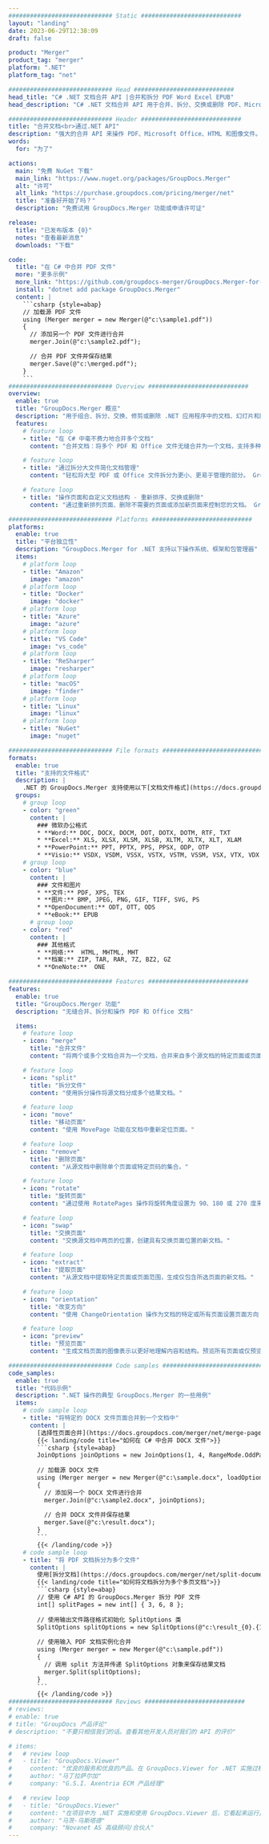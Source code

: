 ```yaml
---
############################# Static ############################
layout: "landing"
date: 2023-06-29T12:38:09
draft: false

product: "Merger"
product_tag: "merger"
platform: ".NET"
platform_tag: "net"

############################# Head ############################
head_title: "C# .NET 文档合并 API |合并和拆分 PDF Word Excel EPUB"
head_description: "C# .NET 文档合并 API 用于合并、拆分、交换或删除 PDF、Microsoft Word、Excel、演示文稿、Visio 和图像格式的文档页面。"

############################# Header ############################
title: "合并文档<br>通过.NET API"
description: "强大的合并 API 来操作 PDF、Microsoft Office、HTML 和图像文件。"
words:
  for: "为了"

actions:
  main: "免费 NuGet 下载"
  main_link: "https://www.nuget.org/packages/GroupDocs.Merger"
  alt: "许可"
  alt_link: "https://purchase.groupdocs.com/pricing/merger/net"
  title: "准备好开始了吗？"
  description: "免费试用 GroupDocs.Merger 功能或申请许可证"

release:
  title: "已发布版本 {0}"
  notes: "查看最新消息"
  downloads: "下载"

code:
  title: "在 C# 中合并 PDF 文件"
  more: "更多示例"
  more_link: "https://github.com/groupdocs-merger/GroupDocs.Merger-for-.NET"
  install: "dotnet add package GroupDocs.Merger"
  content: |
    ```csharp {style=abap}   
    // 加载源 PDF 文件
    using (Merger merger = new Merger(@"c:\sample1.pdf"))
    {
      // 添加另一个 PDF 文件进行合并
      merger.Join(@"c:\sample2.pdf");

      // 合并 PDF 文件并保存结果
      merger.Save(@"c:\merged.pdf");
    }
    ```
############################# Overview ############################
overview:
  enable: true
  title: "GroupDocs.Merger 概览"
  description: "用于组合、拆分、交换、修剪或删除 .NET 应用程序中的文档、幻灯片和图表的 API"
  features:
    # feature loop
    - title: "在 C# 中毫不费力地合并多个文档"
      content: "合并文档：将多个 PDF 和 Office 文件无缝合并为一个文档，支持多种格式。 .NET 的 GroupDocs.Merger 使文档合并变得快速而轻松。"

    # feature loop
    - title: "通过拆分大文件简化文档管理"
      content: "轻松将大型 PDF 或 Office 文件拆分为更小、更易于管理的部分。 GroupDocs.Merger for .NET 使您能够根据特定页面、范围拆分文档，甚至毫不费力地提取单个页面。"

    # feature loop
    - title: "操作页面和自定义文档结构 - 重新排序、交换或删除"
      content: "通过重新排列页面、删除不需要的页面或添加新页面来控制您的文档。 GroupDocs.Merger for .NET 使您能够操纵文档结构，允许您根据您的特定需求自定义和定制您的文件。"

############################# Platforms ############################
platforms:
  enable: true
  title: "平台独立性"
  description: "GroupDocs.Merger for .NET 支持以下操作系统、框架和包管理器"
  items:
    # platform loop
    - title: "Amazon"
      image: "amazon"
    # platform loop
    - title: "Docker"
      image: "docker"
    # platform loop
    - title: "Azure"
      image: "azure"
    # platform loop
    - title: "VS Code"
      image: "vs_code"
    # platform loop
    - title: "ReSharper"
      image: "resharper"
    # platform loop
    - title: "macOS"
      image: "finder"
    # platform loop
    - title: "Linux"
      image: "linux"
    # platform loop
    - title: "NuGet"
      image: "nuget"

############################# File formats ############################
formats:
  enable: true
  title: "支持的文件格式"
  description: |
    .NET 的 GroupDocs.Merger 支持使用以下[文档文件格式](https://docs.groupdocs.com/merger/net/supported-document-formats/) 的操作。
  groups:
    # group loop
    - color: "green"
      content: |
        ### 微软办公格式
        * **Word:** DOC, DOCX, DOCM, DOT, DOTX, DOTM, RTF, TXT
        * **Excel:** XLS, XLSX, XLSM, XLSB, XLTM, XLTX, XLT, XLAM
        * **PowerPoint:** PPT, PPTX, PPS, PPSX, ODP, OTP
        * **Visio:** VSDX, VSDM, VSSX, VSTX, VSTM, VSSM, VSX, VTX, VDX
    # group loop
    - color: "blue"
      content: |
        ### 文件和图片
        * **文件:** PDF, XPS, TEX
        * **图片:** BMP, JPEG, PNG, GIF, TIFF, SVG, PS
        * **OpenDocument:** ODT, OTT, ODS
        * **eBook:** EPUB
      # group loop
    - color: "red"
      content: |
        ### 其他格式
        * **网络:**  HTML, MHTML, MHT
        * **档案:** ZIP, TAR, RAR, 7Z, BZ2, GZ
        * **OneNote:**  ONE

############################# Features ############################
features:
  enable: true
  title: "GroupDocs.Merger 功能"
  description: "无缝合并、拆分和操作 PDF 和 Office 文档"

  items:
    # feature loop
    - icon: "merge"
      title: "合并文件"
      content: "将两个或多个文档合并为一个文档，合并来自多个源文档的特定页面或页面范围。"

    # feature loop
    - icon: "split"
      title: "拆分文件"
      content: "使用拆分操作将源文档分成多个结果文档。"

    # feature loop
    - icon: "move"
      title: "移动页面"
      content: "使用 MovePage 功能在文档中重新定位页面。"

    # feature loop
    - icon: "remove"
      title: "删除页面"
      content: "从源文档中删除单个页面或特定页码的集合。"

    # feature loop
    - icon: "rotate"
      title: "旋转页面"
      content: "通过使用 RotatePages 操作将旋转角度设置为 90、180 或 270 度来旋转文档中的页面。"

    # feature loop
    - icon: "swap"
      title: "交换页面"
      content: "交换源文档中两页的位置，创建具有交换页面位置的新文档。"

    # feature loop
    - icon: "extract"
      title: "提取页面"
      content: "从源文档中提取特定页面或页面范围，生成仅包含所选页面的新文档。"

    # feature loop
    - icon: "orientation"
      title: "改变方向"
      content: "使用 ChangeOrientation 操作为文档的特定或所有页面设置页面方向（纵向或横向）。"

    # feature loop
    - icon: "preview"
      title: "预览页面"
      content: "生成文档页面的图像表示以更好地理解内容和结构。预览所有页面或仅预览特定页面。"

############################# Code samples ############################
code_samples:
  enable: true
  title: "代码示例"
  description: ".NET 操作的典型 GroupDocs.Merger 的一些用例"
  items:
    # code sample loop
    - title: "将特定的 DOCX 文件页面合并到一个文档中"
      content: |
        [选择性页面合并](https://docs.groupdocs.com/merger/net/merge-pages-from-various-documents/) 功能允许您从每个文件中仅提取和合并所需的内容。 以下是如何使用 C# 实现选择性页面合并的示例：
        {{< landing/code title="如何在 C# 中合并 DOCX 文件">}}
        ```csharp {style=abap}   
        JoinOptions joinOptions = new JoinOptions(1, 4, RangeMode.OddPages);
        
        // 加载源 DOCX 文件
        using (Merger merger = new Merger(@"c:\sample.docx", loadOptions))
        {
          // 添加另一个 DOCX 文件进行合并
          merger.Join(@"c:\sample2.docx", joinOptions);
          
          // 合并 DOCX 文件并保存结果
          merger.Save(@"c:\result.docx");
        }
        ```
        {{< /landing/code >}}
    # code sample loop
    - title: "将 PDF 文档拆分为多个文件"
      content: |
        使用[拆分文档](https://docs.groupdocs.com/merger/net/split-document/) 功能将文档高效地拆分为多个文件，该功能简化了从大型文档中管理和提取特定部分或页面的过程。 它允许您根据各种标准将文档分成较小的部分 - 按页面范围、开始/结束页面、奇数/偶数页码等。
        {{< landing/code title="如何将文档拆分为多个多页文档">}}
        ```csharp {style=abap}   
        // 使用 C# API 的 GroupDocs.Merger 拆分 PDF 文件
        int[] splitPages = new int[] { 3, 6, 8 };
        
        // 使用输出文件路径格式初始化 SplitOptions 类
        SplitOptions splitOptions = new SplitOptions(@"c:\result_{0}.{1}", splitPages, SplitMode.Interval);
        
        // 使用输入 PDF 文档实例化合并
        using (Merger merger = new Merger(@"c:\sample.pdf"))
        {
          // 调用 split 方法并传递 SplitOptions 对象来保存结果文档
          merger.Split(splitOptions);
        }  
        ```
        {{< /landing/code >}}
############################# Reviews ############################
# reviews:
# enable: true
# title: "GroupDocs 产品评论"
# description: "不要只相信我们的话。查看其他开发人员对我们的 API 的评价"

# items:
#   # review loop
#   - title: "GroupDocs.Viewer"
#     content: "优良的服务和优良的产品。在 GroupDocs.Viewer for .NET 实施过程中，他们提供了极大的帮助和响应，怎么推荐都不为过。"
#     author: "马丁拉萨尔加"
#     company: "G.S.I. Axentria ECM 产品经理"

#   # review loop
#   - title: "GroupDocs.Viewer"
#     content: "在项目中为 .NET 实施和使用 GroupDocs.Viewer 后，它看起来运行良好。我已经测试了很多文件，到目前为止一切顺利。我投入其中的一切都呈现得很好，看起来和在 PDF 查看器或 MS Word 中一样好。"
#     author: "马茨·乌斯塔德"
#     company: "Novanet AS 高级顾问/合伙人"
---
```


